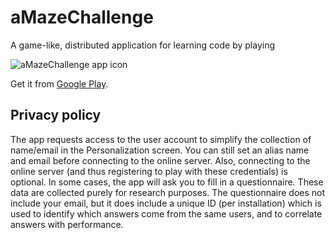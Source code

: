 # aMazeChallenge
A game-like, distributed application for learning code by playing

![aMazeChallenge app icon](https://raw.githubusercontent.com/nearchos/aMazeChallenge/master/artwork/amaze_logo-web.png)

Get it from [Google Play](https://play.google.com/store/apps/details?id=org.inspirecenter.amazechallenge).

## Privacy policy
The app requests access to the user account to simplify the collection of name/email in the Personalization screen. You can still set an alias name and email before connecting to the online server. Also, connecting to the online server (and thus registering to play with these credentials) is optional.
In some cases, the app will ask you to fill in a questionnaire. These data are collected purely for research purposes. The questionnaire does not include your email, but it does include a unique ID (per installation) which is used to identify which answers come from the same users, and to correlate answers with performance.

